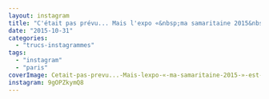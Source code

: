 ```yaml
---
layout: instagram
title: "C'était pas prévu... Mais l'expo «&nbsp;ma samaritaine 2015&nbsp;» est vraiment chouette ! #paris"
date: "2015-10-31"
categories: 
  - "trucs-instagrammes"
tags: 
  - "instagram"
  - "paris"
coverImage: Cetait-pas-prevu...-Mais-lexpo-«-ma-samaritaine-2015-»-est-vraiment-chouette-paris.jpg
instagram: 9gOPZkymQ8
---
```


